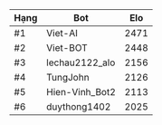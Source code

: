 Hạng|Bot|Elo
---|---|---
#1|Viet-AI|2471
#2|Viet-BOT|2448
#3|lechau2122_alo|2156
#4|TungJohn|2126
#5|Hien-Vinh_Bot2|2113
#6|duythong1402|2025
